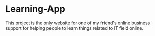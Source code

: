 # Learning-App
This project is the only website for one of my friend's online business support for helping people to learn things related to IT field online.
